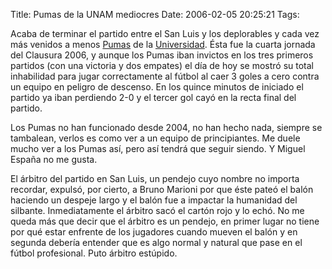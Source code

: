 Title: Pumas de la UNAM mediocres
Date: 2006-02-05 20:25:21
Tags: 

<p>Acaba de terminar el partido entre el San Luis y los deplorables y cada vez más venidos a menos <a target="_blank" href="http://www.pumasunam.com.mx">Pumas</a> de la <a target="_blank" href="http://www.unam.mx/">Universidad</a>. Ésta fue la cuarta jornada del Clausura 2006, y aunque los Pumas iban invictos en los tres primeros partidos (con una victoria y dos empates) el día de hoy se mostró su total inhabilidad para jugar correctamente al fútbol al caer 3 goles a cero contra un equipo en peligro de descenso. En los quince minutos de iniciado el partido ya iban perdiendo 2-0 y el tercer gol cayó en la recta final del partido.</p>

<p>Los Pumas no han funcionado desde 2004, no han hecho nada, siempre se tambalean, verlos es como ver a un equipo de principiantes. Me duele mucho ver a los Pumas así, pero así tendrá que seguir siendo. Y Miguel España no me gusta.</p>

<p>El árbitro del partido en San Luis, un pendejo cuyo nombre no importa recordar, expulsó, por cierto, a Bruno Marioni por que éste pateó el balón haciendo un despeje largo y el balón fue a impactar la humanidad del silbante. Inmediatamente el árbitro sacó el cartón rojo y lo echó. No me queda más que decir que el árbitro es un pendejo, en primer lugar no tiene por qué estar enfrente de los jugadores cuando mueven el balón y en segunda debería entender que es algo normal y natural que pase en el fútbol profesional. Puto árbitro estúpido.</p>
